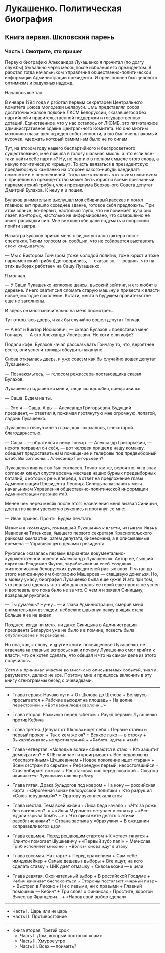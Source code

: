 # Лукашенко. Политическая биография
## Книга первая. Шкловский парень

### Часть I. Смотрите, кто пришел

Первую биографию Александра Лукашенко я прочитал \(по долгу службы\) буквально через месяц после избрания его президентом. Я работал тогда начальником Управления общественно-политической информации Администрации президента. И преисполнен был делового оптимизма и радужных надежд.

Началось все так.

В январе 1994 года я работал первым секретарем Центрального Комитета Союза Молодежи Беларуси. СМБ представлял собой достаточно жалкое подобие ЛКСМ Белоруссии, оказавшегося без партийной и правительственной поддержки и государственных дотаций. Единственное, что у нас осталось от ЛКСМБ, это пятиэтажное административное здание Центрального Комитета. Но оно многим мозолило глаза: шел передел собственности, а это был очень лакомый кусочек, удержать который самим нам было не по силам.

Тут, на втором году нашего беспартийного и беспросветного существования, мне пришла в голову шальная мысль: а что если все-таки найти себе партию? Ну, не партию в полном смысле этого слова, а некую политическую «крышу». То есть ввязаться в президентскую предвыборную кампанию на стороне какого-нибудь кандидата помоложе и с перспективой. Тогда мне казалось, что таким политиком с прицелом на президентство может быть юрист и всеми признанный парламентский трибун, член президиума Верховного Совета депутат Дмитрий Булахов. К нему я и пошел.

Булахов внимательно выслушал мой сбивчивый рассказ и понял главное: вот пришло соседнее здание, готовое себя предложить. При этом здание, во-первых, настолько глупо, что не понимает, куда оно лезет, во-вторых, настолько не информировано, что совершенно не знает раскладки сил. Мне вежливо обещали подумать и попросили прийти завтра.

Назавтра Булахов принял меня с видом усталого актера после спектакля. Тихим голосом он сообщил, что не собирается выставлять свою кандидатуру.

— Мы с Виктором Гончаром \(тоже молодой политик, тоже юрист и тоже парламентский трибун\) договорились, — сказал он, — решили, что на этих выборах работаем на Сашу Лукашенко.

Я молчал.

— У Саши Лукашенко неплохие шансы, высокий рейтинг, и его любят в деревне. У него хватит сил сломать старую машину и привести к власти новое, молодое поколение. Кстати, места в будущем правительстве еще не заполнены.

И здесь он многозначительно на меня посмотрел…

Тут открылась дверь, и как бы случайно вошел депутат Гончар.

— А вот и Виктор Иосифович, — сказал Булахов и представил меня Гончару. — А это Александр Иосифович. Не хотите ли кофе?

Подали кофе. Булахов начал рассказывать Гончару то, что, вероятнее всего, они успели трижды обсудить накануне.

Снова открылась дверь, и уже совсем как бы случайно вошел депутат Лукашенко.

— Познакомьтесь, — голосом режиссера-постановщика сказал Булахов.

Лукашенко подошел ко мне и, глядя исподлобья, представился:

— Саша. Будем на ты.

— Это я — Саша. А вы — Александр Григорьевич. Будущий президент, — ответил я, пожимая протянутую мне огромную, лопатой, ладонь Лукашенко.

Лукашенко глянул мне в глаза, как показалось, с некоторой благодарностью.

— Саша… — обратился к нему Гончар. — Александр Григорьевич, — нехотя поправил он себя, — вот человек пришел в нашу команду, обещает предоставить нам помещение и телефоны под предвыборный штаб. Вы согласны… Александр Григорьевич?

Лукашенко кивнул: он был согласен. Точно так же, вероятно, он в знак согласия кивнул спустя восемь месяцев наших бурных предвыборных баталий, о которых речь впереди, в ответ на предложение главы Администрации Президента Леонида Синицына назначить меня начальником Управления общественно-политической информации Администрации президента3.


Менее чем через месяц после этого назначения меня вызвал Синицын, достал из папки увесистую рукопись и протянул ее мне:

— Иван принес. Прочти. Будем печатать.

Иваном в «команде», приведшей Лукашенко к власти, называли Ивана Ивановича Титенкова, бывшего первого секретаря Краснопольского райкома компартии, затем депутата, бизнесмена, а в описываемые времена — Управляющего делами президента.

Рукопись оказалась первым вариантом документально-художественной повести «Александр Лукашенко». Автор ее, бывший партизан Владимир Якутов, зарабатывал на хлеб, создавая жизнеописания белорусских руководителей разных эпох. Я читал до этого написанную им биографию Машерова — слащавую донельзя. Но, к моему ужасу, биография Лукашенко была еще хуже\! И это при том, что реально сделать что-либо для страны ее герой еще просто не успел и воспевать его пока было не за что. О чем я и заявил Синицыну, возвращая рукопись.

— Ты думаешь? Ну-ну… — и глава Администрации, смерив меня внимательным взглядом, небрежно швырнул папку в ящик стола. Больше я ее не видел.

Позднее, когда ни меня, ни даже Синицына в Администрации президента Беларуси уже не было и в помине, повесть была опубликована и переиздана.

Но она, как, к слову, и другие книги, посвященные Лукашенко, не отвечала на главные вопросы: как и почему Лукашенко смог прийти к власти, что он хотел сделать, что обещал и что на самом деле из этого получилось.

Хотя я и принимал участие во многих из описываемых событий, знал я, разумеется, далеко не все. Поэтому мне и пришлось включить в эту книгу стенограммы бесед с очевидцами.


---

+ Глава первая. Начало пути
		+ От Шклова до Шклова
		+ Беларусь просыпается
		+ Рабочие выходят на площадь
		+ На волне перестройки
		+ «Вот какие люди сволочи…»

+ Глава вторая. Разминка перед забегом
		+ Раунд первый: Лукашенко против Кебича

+ Глава третья. Депутат от Шклова ищет себя
            + Первые ставки и первый прокол
            + Так с кем же он?
            + Всякое лыко — в строку
            + Выкарабкиваясь из противоречий
            + «Ребята, идите к нам\!»

+ Глава четвертая. «Молодые волки» сбиваются в стаю
            + Кто защитит демократию?
            + КПБ начинает и проигрывает
            + Все недовольны «беспартийным» Шушкевичем
            + Новое поколение ищет «таран»
            + Всем сестрам по серьгам
            + Референдум первый, несостоявшийся
            + Стая выбирает вожака
            + Расстановка сил перед схваткой
            + Схватка начинается: Лукашенко нашли работу

+ Глава пятая. Драка бульдогов под ковром
            + На кону — российская карта
            + «Эрогенная зона» белорусской политики
            + Кто разрушил «Союз нерушимый»?
            + Оратору рукоплескали стоя

+ Глава шестая. Тема всей жизни
            + Лиха беда начало
            + «Что за рожь без васильков?..»
            + «Илья Муромец» вступает в схватку
            + «Все ждали взрыва бомбы…»
            + Что прикажете делать с этими разоблачениями?
            + Страна застыла у «брахучки»
            + В ожидании «справедливого» царя

+ Глава седьмая. Перед решающим стартом
            + К «стае» тянутся
            + Клинтон помогает Шушкевичу
            + «Первый зубр пал\!»
            + Мечислав Гриб исполняет миссию
            + «Волки» снова идут в атаку

+ Глава восьмая. На старте
            + Перед сражением
            + Сам себе имиджмейкер
            + Самые дешевые выборы
            + Все ищут, на кого сделать ставку
            + ЦИК дает отмашку
            + Сквозь козни — к цели

+ Глава девятая. Окончательный выбор
            + В российской Госдуме
            + Кебич начинает беспокоиться
            + Стороны постигают «черный пиар»
            + Выстрел в Лиозно
            + Ни с левыми, ни с правыми
            + Главный помощник — Кебич?
            + Три слова о финансах
            + Простите, дорогой Вячеслав Францевич…
            + «Народ свой выбор сделал»


---

+ Часть II. Царь или не царь
+ Часть III. Противостояние

---

+ Книга вторая. Третий срок
    + Часть I. Дом, который построил «сам»
    + Часть II. Хмурое утро
    + Часть III. Всех — поиметь?
